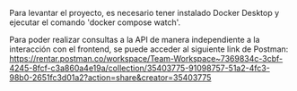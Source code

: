 Para levantar el proyecto, es necesario tener instalado Docker Desktop y ejecutar el comando 'docker compose watch'.

Para poder realizar consultas a la API de manera independiente a la interacción con el frontend, se puede acceder al siguiente link de Postman: https://rentar.postman.co/workspace/Team-Workspace~7369834c-3cbf-4245-8fcf-c3a860a4e19a/collection/35403775-91098757-51a2-4fc3-98b0-2651fc3d01a2?action=share&creator=35403775